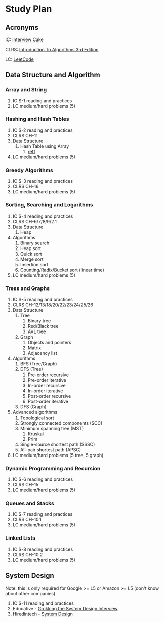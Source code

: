 # Study Plan

## Acronyms

IC: [Interview Cake](https://www.interviewcake.com/)

CLRS: [Introduction To Algorithms 3rd Edition](https://edutechlearners.com/download/Introduction_to_algorithms-3rd%20Edition.pdf)

LC: [LeetCode](https://leetcode.com/)

## Data Structure and Algorithm

### Array and String

1. IC S-1 reading and practices
2. LC medium/hard problems (5)

### Hashing and Hash Tables

1. IC S-2 reading and practices
2. CLRS CH-11
3. Data Structure
    1. Hash Table using Array
        1. [ref1](https://stephenagrice.medium/hard.com/how-to-implement-a-hash-table-in-python-1eb6c55019fd)
4. LC medium/hard problems (5)

### Greedy Algorithms

1. IC S-3 reading and practices
2. CLRS CH-16
3. LC medium/hard problems (5)

### Sorting, Searching and Logarithms

1. IC S-4 reading and practices
2. CLRS CH-6/7/8/9/2.1
3. Data Structure
    1. Heap
4. Algorithms
    1. Binary search
    2. Heap sort
    3. Quick sort
    4. Merge sort
    5. Insertion sort
    6. Counting/Radix/Bucket sort (linear time)
5. LC medium/hard problems (5)

### Tress and Graphs

1. IC S-5 reading and practices
2. CLRS CH-12/13/18/20/22/23/24/25/26
3. Data Structure
    1. Tree
        1. Binary tree
        2. Red/Black tree
        3. AVL tree
    2. Graph
        1. Objects and pointers
        2. Matrix
        3. Adjacency list
4. Algorithms
    1. BFS (Tree/Graph)
    2. DFS (Tree)
        1. Pre-order recursive
        2. Pre-order iterative
        3. In-order recursive
        4. In-order iterative
        5. Post-order recursive
        6. Post-order iterative
    3. DFS (Graph)
5. Advanced algorithms
    1. Topological sort
    2. Strongly connected components (SCC)
    3. Minimum spanning tree (MST)
        1. Kruskal
        2. Prim
    4. Single-source shortest path (SSSC)
    5. All-pair shortest path (APSC)
6. LC medium/hard problems (5 tree, 5 graph)

### Dynamic Programming and Recursion

1. IC S-6 reading and practices
2. CLRS CH-15
3. LC medium/hard problems (5)

### Queues and Stacks

1. IC S-7 reading and practices
2. CLRS CH-10.1
3. LC medium/hard problems (5)

### Linked Lists

1. IC S-8 reading and practices
2. CLRS CH-10.2
3. LC medium/hard problems (5)

## System Design

Note: this is only required for Google >= L5 or Amazon >= L5 (don't know about other companies)

1. IC S-11 reading and practices
2. Educative - [Grokking the System Design Interview](https://www.educative.io/courses/grokking-the-system-design-interview?amp%3Butm_campaign=sdi&amp%3Butm_content=3&amp%3Butm_medium=ad&aid=5082902844932096&utm_source=google&utm_medium=cpc&utm_campaign=bid_manipulation&utm_content=dynamic&utm_term=&utm_campaign=%5BCourse%5D+Bit+Manipulation&utm_source=adwords&utm_medium=ppc&hsa_acc=5451446008&hsa_cam=12577945673&hsa_grp=120129464112&hsa_ad=507682162072&hsa_src=g&hsa_tgt=dsa-1265146601474&hsa_kw=&hsa_mt=b&hsa_net=adwords&hsa_ver=3&gclid=CjwKCAjw9uKIBhA8EiwAYPUS3JCRk7xmx9sAX6e2DCX5EQm8K6geasgMefD8041dkc_GiWj__8XHnBoCJA8QAvD_BwE)
3. Hiredintech - [System Design](https://www.hiredintech.com/app)